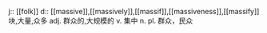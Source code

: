 j:: [[folk]]
d:: [[massive]],[[massively]],[[massif]],[[massiveness]],[[massify]]
块,大量,众多 adj. 群众的,大规模的 v. 集中 n. pl. 群众，民众
